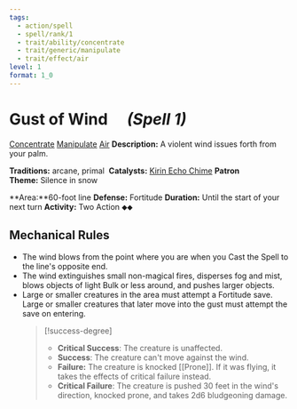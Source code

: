 ```yaml
---
tags:
  - action/spell
  - spell/rank/1
  - trait/ability/concentrate
  - trait/generic/manipulate
  - trait/effect/air
level: 1
format: 1_0
---
```

# Gust of Wind [](#Actions "Two-Action") &emsp;*(Spell 1)*

[Concentrate](Concentrate.md "Action & Ability Trait") [Manipulate](Manipulate.md "General Trait") [Air](Air.md "Effect Trait") 
**Description:** A violent wind issues forth from your palm.

**Traditions:** arcane, primal 
**Catalysts:** [Kirin Echo Chime](https://2e.aonprd.com/Equipment.aspx?ID=3260)
**Patron Theme:** Silence in snow

**Area:**60-foot line
**Defense:** Fortitude
**Duration:** Until the start of your next turn
**Activity:** Two Action ⬥⬥

## Mechanical Rules

- The wind blows from the point where you are when you Cast the Spell to the line's opposite end.
- The wind extinguishes small non-magical fires, disperses fog and mist, blows objects of light Bulk or less around, and pushes larger objects.
- Large or smaller creatures in the area must attempt a Fortitude save. Large or smaller creatures that later move into the gust must attempt the save on entering. 
  > [!success-degree]
  > - **Critical Success**: The creature is unaffected.  
  > - **Success**: The creature can't move against the wind.  
  > - **Failure:** The creature is knocked [[Prone]]. If it was flying, it takes the effects of critical failure instead.  
  > - **Critical Failure**: The creature is pushed 30 feet in the wind's direction, knocked prone, and takes 2d6 bludgeoning damage.